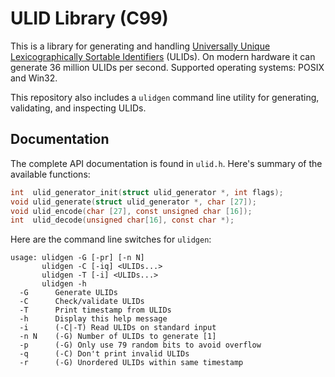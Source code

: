 # ULID Library (C99)

This is a library for generating and handling [Universally Unique
Lexicographically Sortable Identifiers][ulid] (ULIDs). On modern
hardware it can generate 36 million ULIDs per second. Supported
operating systems: POSIX and Win32.

This repository also includes a `ulidgen` command line utility for
generating, validating, and inspecting ULIDs.

## Documentation

The complete API documentation is found in `ulid.h`. Here's summary of
the available functions:

```c
int  ulid_generator_init(struct ulid_generator *, int flags);
void ulid_generate(struct ulid_generator *, char [27]);
void ulid_encode(char [27], const unsigned char [16]);
int  ulid_decode(unsigned char[16], const char *);
```

Here are the command line switches for `ulidgen`:

```
usage: ulidgen -G [-pr] [-n N]
       ulidgen -C [-iq] <ULIDs...>
       ulidgen -T [-i] <ULIDs...>
       ulidgen -h
  -G      Generate ULIDs
  -C      Check/validate ULIDs
  -T      Print timestamp from ULIDs
  -h      Display this help message
  -i      (-C|-T) Read ULIDs on standard input
  -n N    (-G) Number of ULIDs to generate [1]
  -p      (-G) Only use 79 random bits to avoid overflow
  -q      (-C) Don't print invalid ULIDs
  -r      (-G) Unordered ULIDs within same timestamp
```

[ulid]: https://github.com/ulid/spec
